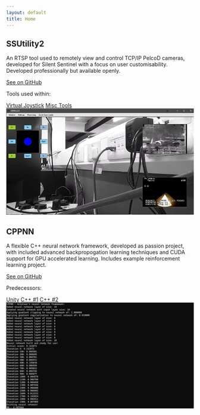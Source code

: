 ```yaml
---
layout: default
title: Home
---
```

<section id="projects">
<!-- --------------------------------------------------------------------------------------------------------------------------------------- -->
<div class="game-project">
    <div class="game-info">
      <h2>SSUtility2</h2>
      <div class="game-description">
        <p>An RTSP tool used to remotely view and control TCP/IP PelcoD cameras, developed for Silent Sentinel with a focus on user customisability. Developed professionally but available openly.</p>
      </div>
      <div class="game-links">
        <a href="https://github.com/KristianKKD/SSUtility2" class="game-btn">See on GitHub</a>
      </div>
    
  <p class="sub-btn-label">Tools used within:</p>
  <div class="game-sub-buttons">
    <a href="https://github.com/KristianKKD/Virtual-Joystick" class="sub-btn">Virtual Joystick</a>
    <a href="https://github.com/KristianKKD/KaiserControls" class="sub-btn">Misc Tools</a>
  </div>
</div>

  <div class="game-media">
    <div class="carousel-container">
      <div class="carousel-slide">
        <a href="https://github.com/KristianKKD/SSUtility2">
          <img src="/assets/ssutility/p1.png" alt="SSUtility2 screenshot 1">
        </a>
      </div>
    </div>
  </div>

</div>


<!-- --------------------------------------------------------------------------------------------------------------------------------------- -->
<div class="game-project">
    <div class="game-info">
      <h2>CPPNN</h2>
      <div class="game-description">
        <p>A flexible C++ neural network framework, developed as passion project, with included advanced backpropogation learning techniques and CUDA support for GPU accelerated learning. Includes example reinforcement learning project.</p>
      </div>
      <div class="game-links">
        <a href="https://github.com/KristianKKD/CPPNN" class="game-btn">See on GitHub</a>
      </div>

  <p class="sub-btn-label">Predecessors:</p>
  <div class="game-sub-buttons">
    <a href="https://github.com/KristianKKD/AILearning" class="sub-btn">Unity</a>
    <a href="https://github.com/KristianKKD/KaiserNet" class="sub-btn">C++ #1</a>
    <a href="https://github.com/KristianKKD/KaiserNetReborn" class="sub-btn">C++ #2</a>
  </div>
</div>
    
  <div class="game-media">
    <div class="carousel-container">
      <div class="carousel-slide">
        <a href="https://github.com/KristianKKD/CPPNN">
          <img src="/assets/cppnn/p1.png" alt="CPPNN screenshot 1">
        </a>
      </div>
    </div>
  </div>
</div>

<!-- --------------------------------------------------------------------------------------------------------------------------------------- -->

  <link rel="stylesheet" href="/GameProjects/style.css">
  <script src="/GameProjects/script.js" defer></script>
</section>
